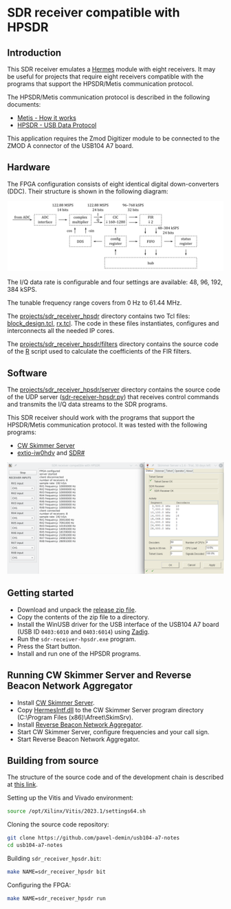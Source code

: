 # SDR receiver compatible with HPSDR

## Introduction

This SDR receiver emulates a [Hermes](https://openhpsdr.org/hermes.php) module with eight receivers. It may be useful for projects that require eight receivers compatible with the programs that support the HPSDR/Metis communication protocol.

The HPSDR/Metis communication protocol is described in the following documents:

- [Metis - How it works](https://github.com/TAPR/OpenHPSDR-SVN/raw/master/Metis/Documentation/Metis-%20How%20it%20works_V1.33.pdf)
- [HPSDR - USB Data Protocol](https://github.com/TAPR/OpenHPSDR-SVN/raw/master/Documentation/USB_protocol_V1.58.doc)

This application requires the Zmod Digitizer module to be connected to the ZMOD A connector of the USB104 A7 board.

## Hardware

The FPGA configuration consists of eight identical digital down-converters (DDC). Their structure is shown in the following diagram:

![HPSDR receiver](/img/sdr-receiver-hpsdr.png)

The I/Q data rate is configurable and four settings are available: 48, 96, 192, 384 kSPS.

The tunable frequency range covers from 0 Hz to 61.44 MHz.

The [projects/sdr_receiver_hpsdr](https://github.com/pavel-demin/usb104-a7-notes/tree/master/projects/sdr_receiver_hpsdr) directory contains two Tcl files: [block_design.tcl](https://github.com/pavel-demin/usb104-a7-notes/blob/master/projects/sdr_receiver_hpsdr/block_design.tcl), [rx.tcl](https://github.com/pavel-demin/usb104-a7-notes/blob/master/projects/sdr_receiver_hpsdr/rx.tcl). The code in these files instantiates, configures and interconnects all the needed IP cores.

The [projects/sdr_receiver_hpsdr/filters](https://github.com/pavel-demin/usb104-a7-notes/tree/master/projects/sdr_receiver_hpsdr/filters) directory contains the source code of the [R](https://www.r-project.org) script used to calculate the coefficients of the FIR filters.

## Software

The [projects/sdr_receiver_hpsdr/server](https://github.com/pavel-demin/usb104-a7-notes/tree/master/projects/sdr_receiver_hpsdr/server) directory contains the source code of the UDP server ([sdr-receiver-hpsdr.py](https://github.com/pavel-demin/usb104-a7-notes/blob/master/projects/sdr_receiver_hpsdr/server/sdr-receiver-hpsdr.py)) that receives control commands and transmits the I/Q data streams to the SDR programs.

This SDR receiver should work with the programs that support the HPSDR/Metis communication protocol. It was tested with the following programs:

- [CW Skimmer Server](https://dxatlas.com/skimserver)
- [extio-iw0hdv](https://github.com/IW0HDV/extio-iw0hdv/releases/tag/v1.0.5) and [SDR#](https://www.dropbox.com/sh/5fy49wae6xwxa8a/AAAdAcU238cppWziK4xPRIADa/sdr/sdrsharp_v1.0.0.1361_with_plugins.zip?dl=1)

![Skimmer Server](/img/skimmer-server.png)

## Getting started

- Download and unpack the [release zip file](release_file).
- Copy the contents of the zip file to a directory.
- Install the WinUSB driver for the USB interface of the USB104 A7 board (USB ID `0403:6010` and `0403:6014`) using [Zadig](https://zadig.akeo.ie).
- Run the `sdr-receiver-hpsdr.exe` program.
- Press the Start button.
- Install and run one of the HPSDR programs.

## Running CW Skimmer Server and Reverse Beacon Network Aggregator

- Install [CW Skimmer Server](https://dxatlas.com/skimserver).
- Copy [HermesIntf.dll](https://github.com/k3it/HermesIntf/releases) to the CW Skimmer Server program directory (C:\Program Files (x86)\Afreet\SkimSrv).
- Install [Reverse Beacon Network Aggregator](https://www.reversebeacon.net/pages/Aggregator+34).
- Start CW Skimmer Server, configure frequencies and your call sign.
- Start Reverse Beacon Network Aggregator.

## Building from source

The structure of the source code and of the development chain is described at [this link](/led-blinker/).

Setting up the Vitis and Vivado environment:

```bash
source /opt/Xilinx/Vitis/2023.1/settings64.sh
```

Cloning the source code repository:

```bash
git clone https://github.com/pavel-demin/usb104-a7-notes
cd usb104-a7-notes
```

Building `sdr_receiver_hpsdr.bit`:

```bash
make NAME=sdr_receiver_hpsdr bit
```

Configuring the FPGA:

```bash
make NAME=sdr_receiver_hpsdr run
```
